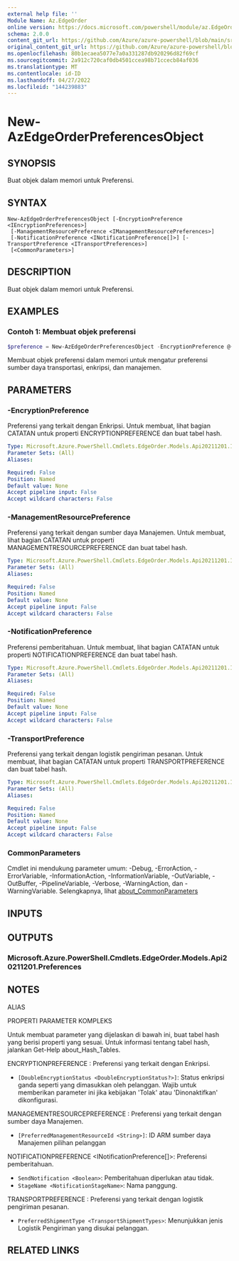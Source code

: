 ```yaml
---
external help file: ''
Module Name: Az.EdgeOrder
online version: https://docs.microsoft.com/powershell/module/az.EdgeOrder/new-AzEdgeOrderPreferencesObject
schema: 2.0.0
content_git_url: https://github.com/Azure/azure-powershell/blob/main/src/EdgeOrder/help/New-AzEdgeOrderPreferencesObject.md
original_content_git_url: https://github.com/Azure/azure-powershell/blob/main/src/EdgeOrder/help/New-AzEdgeOrderPreferencesObject.md
ms.openlocfilehash: 80b1ecaea5077e7a0a331287db920296d82f69cf
ms.sourcegitcommit: 2a912c720caf0db4501ccea98b71ccecb84af036
ms.translationtype: MT
ms.contentlocale: id-ID
ms.lasthandoff: 04/27/2022
ms.locfileid: "144239883"
---
```

# New-AzEdgeOrderPreferencesObject

## SYNOPSIS
Buat objek dalam memori untuk Preferensi.

## SYNTAX

```
New-AzEdgeOrderPreferencesObject [-EncryptionPreference <IEncryptionPreferences>]
 [-ManagementResourcePreference <IManagementResourcePreferences>]
 [-NotificationPreference <INotificationPreference[]>] [-TransportPreference <ITransportPreferences>]
 [<CommonParameters>]
```

## DESCRIPTION
Buat objek dalam memori untuk Preferensi.

## EXAMPLES

### Contoh 1: Membuat objek preferensi
```powershell
$preference = New-AzEdgeOrderPreferencesObject -EncryptionPreference @{DoubleEncryptionStatus = "Disabled"} -TransportPreference @{PreferredShipmentType = "MicrosoftManaged"} -ManagementResourcePreference @{PreferredManagementResourceId = "/subscriptions/managementSubscriptionId/resourceGroups/resourceGroupName/providers/Microsoft.DataBoxEdge/DataBoxEdgeDevices/1GPUtest"}
```

Membuat objek preferensi dalam memori untuk mengatur preferensi sumber daya transportasi, enkripsi, dan manajemen.

## PARAMETERS

### -EncryptionPreference
Preferensi yang terkait dengan Enkripsi.
Untuk membuat, lihat bagian CATATAN untuk properti ENCRYPTIONPREFERENCE dan buat tabel hash.

```yaml
Type: Microsoft.Azure.PowerShell.Cmdlets.EdgeOrder.Models.Api20211201.IEncryptionPreferences
Parameter Sets: (All)
Aliases:

Required: False
Position: Named
Default value: None
Accept pipeline input: False
Accept wildcard characters: False
```

### -ManagementResourcePreference
Preferensi yang terkait dengan sumber daya Manajemen.
Untuk membuat, lihat bagian CATATAN untuk properti MANAGEMENTRESOURCEPREFERENCE dan buat tabel hash.

```yaml
Type: Microsoft.Azure.PowerShell.Cmdlets.EdgeOrder.Models.Api20211201.IManagementResourcePreferences
Parameter Sets: (All)
Aliases:

Required: False
Position: Named
Default value: None
Accept pipeline input: False
Accept wildcard characters: False
```

### -NotificationPreference
Preferensi pemberitahuan.
Untuk membuat, lihat bagian CATATAN untuk properti NOTIFICATIONPREFERENCE dan buat tabel hash.

```yaml
Type: Microsoft.Azure.PowerShell.Cmdlets.EdgeOrder.Models.Api20211201.INotificationPreference[]
Parameter Sets: (All)
Aliases:

Required: False
Position: Named
Default value: None
Accept pipeline input: False
Accept wildcard characters: False
```

### -TransportPreference
Preferensi yang terkait dengan logistik pengiriman pesanan.
Untuk membuat, lihat bagian CATATAN untuk properti TRANSPORTPREFERENCE dan buat tabel hash.

```yaml
Type: Microsoft.Azure.PowerShell.Cmdlets.EdgeOrder.Models.Api20211201.ITransportPreferences
Parameter Sets: (All)
Aliases:

Required: False
Position: Named
Default value: None
Accept pipeline input: False
Accept wildcard characters: False
```

### CommonParameters
Cmdlet ini mendukung parameter umum: -Debug, -ErrorAction, -ErrorVariable, -InformationAction, -InformationVariable, -OutVariable, -OutBuffer, -PipelineVariable, -Verbose, -WarningAction, dan -WarningVariable. Selengkapnya, lihat [about_CommonParameters](http://go.microsoft.com/fwlink/?LinkID=113216)

## INPUTS

## OUTPUTS

### Microsoft.Azure.PowerShell.Cmdlets.EdgeOrder.Models.Api20211201.Preferences

## NOTES

ALIAS

PROPERTI PARAMETER KOMPLEKS

Untuk membuat parameter yang dijelaskan di bawah ini, buat tabel hash yang berisi properti yang sesuai. Untuk informasi tentang tabel hash, jalankan Get-Help about_Hash_Tables.


ENCRYPTIONPREFERENCE <IEncryptionPreferences>: Preferensi yang terkait dengan Enkripsi.
  - `[DoubleEncryptionStatus <DoubleEncryptionStatus?>]`: Status enkripsi ganda seperti yang dimasukkan oleh pelanggan. Wajib untuk memberikan parameter ini jika kebijakan 'Tolak' atau 'Dinonaktifkan' dikonfigurasi.

MANAGEMENTRESOURCEPREFERENCE <IManagementResourcePreferences>: Preferensi yang terkait dengan sumber daya Manajemen.
  - `[PreferredManagementResourceId <String>]`: ID ARM sumber daya Manajemen pilihan pelanggan

NOTIFICATIONPREFERENCE <INotificationPreference[]>: Preferensi pemberitahuan.
  - `SendNotification <Boolean>`: Pemberitahuan diperlukan atau tidak.
  - `StageName <NotificationStageName>`: Nama panggung.

TRANSPORTPREFERENCE <ITransportPreferences>: Preferensi yang terkait dengan logistik pengiriman pesanan.
  - `PreferredShipmentType <TransportShipmentTypes>`: Menunjukkan jenis Logistik Pengiriman yang disukai pelanggan.

## RELATED LINKS


